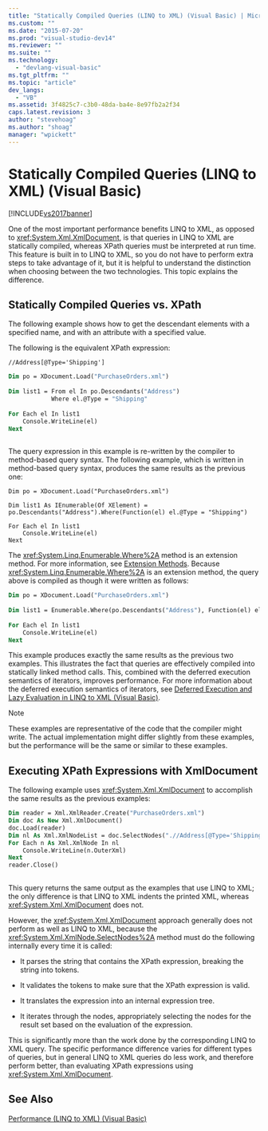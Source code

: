 ```yaml
---
title: "Statically Compiled Queries (LINQ to XML) (Visual Basic) | Microsoft Docs"
ms.custom: ""
ms.date: "2015-07-20"
ms.prod: "visual-studio-dev14"
ms.reviewer: ""
ms.suite: ""
ms.technology: 
  - "devlang-visual-basic"
ms.tgt_pltfrm: ""
ms.topic: "article"
dev_langs: 
  - "VB"
ms.assetid: 3f4825c7-c3b0-48da-ba4e-8e97fb2a2f34
caps.latest.revision: 3
author: "stevehoag"
ms.author: "shoag"
manager: "wpickett"
---
```

# Statically Compiled Queries (LINQ to XML) (Visual Basic)
[!INCLUDE[vs2017banner](../../../../visual-basic/includes/vs2017banner.md)]

One of the most important performance benefits LINQ to XML, as opposed to <xref:System.Xml.XmlDocument>, is that queries in LINQ to XML are statically compiled, whereas XPath queries must be interpreted at run time. This feature is built in to LINQ to XML, so you do not have to perform extra steps to take advantage of it, but it is helpful to understand the distinction when choosing between the two technologies. This topic explains the difference.  
  
## Statically Compiled Queries vs. XPath  
 The following example shows how to get the descendant elements with a specified name, and with an attribute with a specified value.  
  
 The following is the equivalent XPath expression:  
  
```  
//Address[@Type='Shipping']  
```  
  
```vb  
Dim po = XDocument.Load("PurchaseOrders.xml")  
  
Dim list1 = From el In po.Descendants("Address")  
            Where el.@Type = "Shipping"  
  
For Each el In list1  
    Console.WriteLine(el)  
Next  
  
```  
  
 The query expression in this example is re-written by the compiler to method-based query syntax. The following example, which is written in method-based query syntax, produces the same results as the previous one:  
  
```vb#  
Dim po = XDocument.Load("PurchaseOrders.xml")  
  
Dim list1 As IEnumerable(Of XElement) = po.Descendants("Address").Where(Function(el) el.@Type = "Shipping")  
  
For Each el In list1  
    Console.WriteLine(el)  
Next   
```  
  
 The <xref:System.Linq.Enumerable.Where%2A> method is an extension method. For more information, see [Extension Methods](../../../../csharp/programming-guide/classes-and-structs/extension-methods.md). Because <xref:System.Linq.Enumerable.Where%2A> is an extension method, the query above is compiled as though it were written as follows:  
  
```vb  
Dim po = XDocument.Load("PurchaseOrders.xml")  
  
Dim list1 = Enumerable.Where(po.Descendants("Address"), Function(el) el.@Type = "Shipping")  
  
For Each el In list1  
    Console.WriteLine(el)  
Next  
```  
  
 This example produces exactly the same results as the previous two examples. This illustrates the fact that queries are effectively compiled into statically linked method calls. This, combined with the deferred execution semantics of iterators, improves performance. For more information about the deferred execution semantics of iterators, see [Deferred Execution and Lazy Evaluation in LINQ to XML (Visual Basic)](../../../../visual-basic/programming-guide/concepts/linq/deferred-execution-and-lazy-evaluation-in-linq-to-xml.md).  
  
> [!NOTE]
>  These examples are representative of the code that the compiler might write. The actual implementation might differ slightly from these examples, but the performance will be the same or similar to these examples.  
  
## Executing XPath Expressions with XmlDocument  
 The following example uses <xref:System.Xml.XmlDocument> to accomplish the same results as the previous examples:  
  
```vb  
Dim reader = Xml.XmlReader.Create("PurchaseOrders.xml")  
Dim doc As New Xml.XmlDocument()  
doc.Load(reader)  
Dim nl As Xml.XmlNodeList = doc.SelectNodes(".//Address[@Type='Shipping']")  
For Each n As Xml.XmlNode In nl  
    Console.WriteLine(n.OuterXml)  
Next  
reader.Close()  
  
```  
  
 This query returns the same output as the examples that use LINQ to XML; the only difference is that LINQ to XML indents the printed XML, whereas <xref:System.Xml.XmlDocument> does not.  
  
 However, the <xref:System.Xml.XmlDocument> approach generally does not perform as well as LINQ to XML, because the <xref:System.Xml.XmlNode.SelectNodes%2A> method must do the following internally every time it is called:  
  
-   It parses the string that contains the XPath expression, breaking the string into tokens.  
  
-   It validates the tokens to make sure that the XPath expression is valid.  
  
-   It translates the expression into an internal expression tree.  
  
-   It iterates through the nodes, appropriately selecting the nodes for the result set based on the evaluation of the expression.  
  
 This is significantly more than the work done by the corresponding LINQ to XML query. The specific performance difference varies for different types of queries, but in general LINQ to XML queries do less work, and therefore perform better, than evaluating XPath expressions using <xref:System.Xml.XmlDocument>.  
  
## See Also  
 [Performance (LINQ to XML) (Visual Basic)](../../../../visual-basic/programming-guide/concepts/linq/performance-linq-to-xml.md)